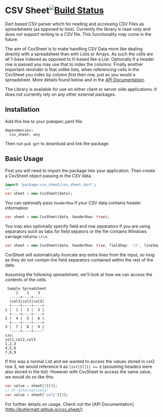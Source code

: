 CSV Sheet[![Build Status](https://drone.io/github.com/butlermatt/csv_sheet/status.png)](https://drone.io/github.com/butlermatt/csv_sheet/latest)
=========

Dart based CSV parser which for reading and accessing CSV Files as spreadsheets
(as opposed to lists). Currently the library is read-only and does not support
writing to a CSV file. This functionality may come in the future.

The aim of CsvSheet is to make handling CSV Data more like dealing directly with
a spreadsheet than with Lists or Arrays. As such the cells are all 1-base indexed
as opposed to 0-based like a List. Optionally if a header row is passed you may
use that to index the columns. Finally another important reminder is that unlike
lists, when referencing cells in the CsvSheet you index by column *first* then
row, just as you would a spreadsheet. More details found below and in the
[API Documentation](http://butlermatt.github.io/csv_sheet/).

The Library is available for use on either client or server side applications.
It does not currently rely on any other external packages.

Installation
------------

Add this line to your pubspec.yaml file:

    dependencies:
      csv_sheet: any

Then run `pub get` to download and link the package.

Basic Usage
-----------

First you will need to import the package into your application. Then create
a CsvSheet object passing in the CSV data.

```dart
import 'package:csv_sheet/csv_sheet.dart';
// ...
var sheet = new CsvSheet(data);
```

You can optionally pass `headerRow` if your CSV data contains header information

```dart
var sheet = new CsvSheet(data, headerRow: true);
```

You may also optionally specify field and row separators if you are using
separators such as tabs for field sepators or the file contains Windows carriage
returns `\r\n`.

```dart
var sheet = new CsvSheet(data, headerRow: true, fieldSep: '\t', lineSep: '\r\n');
```

CsvSheet will automatically truncate any extra lines from the input, so long as
they do not contain the field separators contained within the rest of the data.

Assuming the following spreadsheet, we'll look at how we can access the contents
of the cells.

     Sample Spreadsheet
         1    2    3
      .----+----+----.
      |col1|col2|col3|
      +----+----+----+
    1 |  1 |  2 |  3 |
      +----+----+----+
    2 |  4 |  5 |  6 |
      +----+----+----+
    3 |  7 |  8 |  9 |
      '----+----+----'
    csv:
    col1,col2,col3
    1,2,3
    4,5,6
    7,8,9

If this was a normal List and we wanted to access the values stored in
col2 row 3, we would reference it as `list[3][1] == 8` (assuming headers were 
also stored in the list). However with CsvSheet to access the same value, we 
would do so like this:

```dart
var value = sheet[2][3];
// Or alternatively:
var value = sheet['col2'][3];
```

For further details on usage. Check out the [API Documentation]
(http://butlermatt.github.io/csv_sheet/).